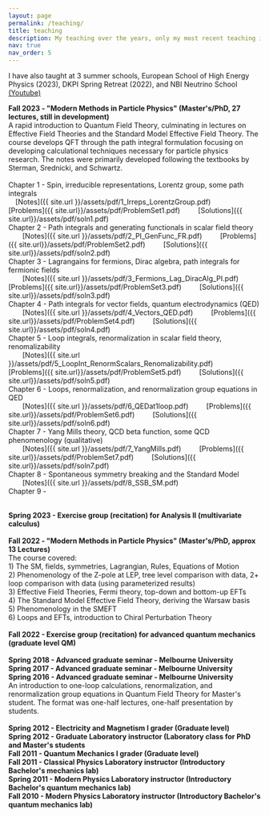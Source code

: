 ```yaml
---
layout: page
permalink: /teaching/
title: teaching
description: My teaching over the years, only my most recent teaching includes resources. Older materials are available upon request.
nav: true
nav_order: 5
---
```


I have also taught at 3 summer schools, European School of High Energy Physics (2023), DKPI Spring Retreat (2022), and NBI Neutrino School <a href='https://www.youtube.com/watch?v=Ac27httrbkg'> (Youtube)</a><br>


<b>Fall 2023 - "Modern Methods in Particle Physics" (Master's/PhD, 27 lectures, still in development)</b><br>
A rapid introduction to Quantum Field Theory, culminating in lectures on Effective Field Theories and the Standard Model Effective Field Theory.
The course develops QFT through the path integral formulation focusing on developing calculational techniques necessary for particle physics research.
The notes were primarily developed following the textbooks by Sterman, Srednicki, and Schwartz.<br>
<br>
Chapter 1 - Spin, irreducible representations, Lorentz group, some path integrals<br>
&emsp;[Notes]({{ site.url }}/assets/pdf/1_Irreps_LorentzGroup.pdf) &emsp;&emsp; [Problems]({{ site.url}}/assets/pdf/ProblemSet1.pdf) &emsp;&emsp; [Solutions]({{ site.url}}/assets/pdf/soln1.pdf)<br>
Chapter 2 - Path integrals and generating functionals in scalar field theory<br>
&emsp;&emsp;[Notes]({{ site.url }}/assets/pdf/2_PI_GenFunc_FR.pdf) &emsp;&emsp; [Problems]({{ site.url}}/assets/pdf/ProblemSet2.pdf) &emsp;&emsp; [Solutions]({{ site.url}}/assets/pdf/soln2.pdf)<br>
Chapter 3 - Lagrangains for fermions, Dirac algebra, path integrals for fermionic fields<br>
&emsp;&emsp;[Notes]({{ site.url }}/assets/pdf/3_Fermions_Lag_DiracAlg_PI.pdf) &emsp;&emsp; [Problems]({{ site.url}}/assets/pdf/ProblemSet3.pdf) &emsp;&emsp; [Solutions]({{ site.url}}/assets/pdf/soln3.pdf)<br>
Chapter 4 - Path integrals for vector fields, quantum electrodynamics (QED)<br>
&emsp;&emsp;[Notes]({{ site.url }}/assets/pdf/4_Vectors_QED.pdf) &emsp;&emsp; [Problems]({{ site.url}}/assets/pdf/ProblemSet4.pdf) &emsp;&emsp; [Solutions]({{ site.url}}/assets/pdf/soln4.pdf)<br>
Chapter 5 - Loop integrals, renormalization in scalar field theory, renomalizability<br>
&emsp;&emsp;[Notes]({{ site.url }}/assets/pdf/5_LoopInt_RenormScalars_Renomalizability.pdf) &emsp;&emsp; [Problems]({{ site.url}}/assets/pdf/ProblemSet5.pdf) &emsp;&emsp; [Solutions]({{ site.url}}/assets/pdf/soln5.pdf)<br>
Chapter 6 - Loops, renormalization, and renormalization group equations in QED<br>
&emsp;&emsp;[Notes]({{ site.url }}/assets/pdf/6_QEDat1loop.pdf) &emsp;&emsp; [Problems]({{ site.url}}/assets/pdf/ProblemSet6.pdf) &emsp;&emsp; [Solutions]({{ site.url}}/assets/pdf/soln6.pdf)<br>
Chapter 7 - Yang Mills theory, QCD beta function, some QCD phenomenology (qualitative)<br>
&emsp;&emsp;[Notes]({{ site.url }}/assets/pdf/7_YangMills.pdf) &emsp;&emsp; [Problems]({{ site.url}}/assets/pdf/ProblemSet7.pdf) &emsp;&emsp; [Solutions]({{ site.url}}/assets/pdf/soln7.pdf)<br>
Chapter 8 - Spontaneous symmetry breaking and the Standard Model<br>
&emsp;&emsp;[Notes]({{ site.url }}/assets/pdf/8_SSB_SM.pdf) &emsp;&emsp;<br>
Chapter 9 - 

<br>
<b> Spring 2023 - Exercise group (recitation) for Analysis II (multivariate calculus)</b><br>

<br>
<b> Fall 2022 - "Modern Methods in Particle Physics" (Master's/PhD, approx 13 Lectures)</b><br>
The course covered:<br>
1) The SM, fields, symmetries, Lagrangian, Rules, Equations of Motion<br>
2) Phenomenology of the Z-pole at LEP, tree level comparison with data, 2+ loop comparison with data (using parameterized results)<br>
3) Effective Field Theories, Fermi theory, top-down and bottom-up EFTs<br>
4) The Standard Model Effective Field Theory, deriving the Warsaw basis<br>
5) Phenomenology in the SMEFT<br>
6) Loops and EFTs, introduction to Chiral Perturbation Theory<br>

<br>
<b> Fall 2022 - Exercise group (recitation) for advanced quantum mechanics (graduate level QM)</b><br>

<br>
<b> Spring 2018 - Advanced graduate seminar - Melbourne University </b><br>
<b> Spring 2017 - Advanced graduate seminar - Melbourne University </b><br>
<b> Spring 2016 - Advanced graduate seminar - Melbourne University </b><br>
An introduction to one-loop calculations, renormalization, and renormalization group equations in Quantum Field Theory for Master's student. The format was one-half lectures, one-half presentation by students.<br>

<br>
<b> Spring 2012 - Electricity and Magnetism I grader (Graduate level)</b><br>
<b> Spring 2012 - Graduate Laboratory instructor (Laboratory class for PhD and Master's students</b><br>
<b> Fall 2011 - Quantum Mechanics I grader (Graduate level)</b><br>
<b> Fall 2011 - Classical Physics Laboratory instructor (Introductory Bachelor's mechanics lab)</b><br>
<b> Spring 2011 - Modern Physics Laboratory instructor (Introductory Bachelor's quantum mechanics lab)</b><br>
<b> Fall 2010 - Modern Physics Laboratory instructor (Introductory Bachelor's quantum mechanics lab)</b><br>